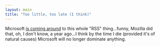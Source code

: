 ```yaml
---
layout: main
title: "Too little, too late (I think)"
---
```

Microsoft [is coming
around](http://seattlepi.nwsource.com/business/230002_msftrss25.html) to this
whole "RSS" thing...funny, Mozilla did that, oh, I don't know, a year ago...I
think by the time I die (provided it's of natural causes) Microsoft will no
longer dominate anything.

